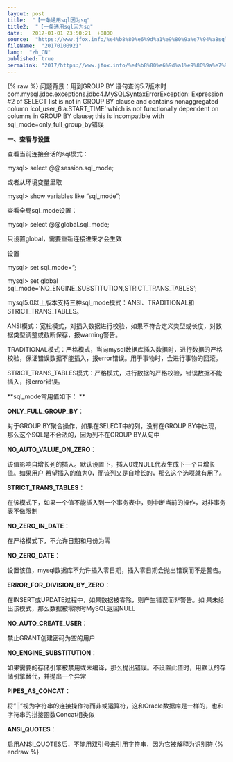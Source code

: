 ```yaml
---
layout: post
title:  "【一条通用sql因为sq"
title2:  "【一条通用sql因为sq"
date:   2017-01-01 23:50:21  +0800
source:  "https://www.jfox.info/%e4%b8%80%e6%9d%a1%e9%80%9a%e7%94%a8sql%e5%9b%a0%e4%b8%basq.html"
fileName:  "20170100921"
lang:  "zh_CN"
published: true
permalink: "2017/https://www.jfox.info/%e4%b8%80%e6%9d%a1%e9%80%9a%e7%94%a8sql%e5%9b%a0%e4%b8%basq.html"
---
```

{% raw %}
问题背景：用到GROUP BY 语句查询5.7版本时com.mysql.jdbc.exceptions.jdbc4.MySQLSyntaxErrorException: Expression #2 of SELECT list is not in GROUP BY clause and contains nonaggregated column ‘col_user_6.a.START_TIME’ which is not functionally dependent on columns in GROUP BY clause; this is incompatible with sql_mode=only_full_group_by错误

**一、查看与设置**

查看当前连接会话的sql模式：

mysql> select @@session.sql_mode;

或者从环境变量里取

mysql> show variables like “sql_mode”;

查看全局sql_mode设置：

mysql> select @@global.sql_mode; 

只设置global，需要重新连接进来才会生效

设置

mysql> set sql_mode=”;

mysql> set global sql_mode=’NO_ENGINE_SUBSTITUTION,STRICT_TRANS_TABLES’;

mysql5.0以上版本支持三种sql_mode模式：ANSI、TRADITIONAL和STRICT_TRANS_TABLES。 

ANSI模式：宽松模式，对插入数据进行校验，如果不符合定义类型或长度，对数据类型调整或截断保存，报warning警告。 

TRADITIONAL模式：严格模式，当向mysql数据库插入数据时，进行数据的严格校验，保证错误数据不能插入，报error错误。用于事物时，会进行事物的回滚。 

STRICT_TRANS_TABLES模式：严格模式，进行数据的严格校验，错误数据不能插入，报error错误。 

**sql_mode常用值如下： **

**ONLY_FULL_GROUP_BY**：

对于GROUP BY聚合操作，如果在SELECT中的列，没有在GROUP BY中出现，那么这个SQL是不合法的，因为列不在GROUP BY从句中

**NO_AUTO_VALUE_ON_ZERO**：

该值影响自增长列的插入。默认设置下，插入0或NULL代表生成下一个自增长值。如果用户 希望插入的值为0，而该列又是自增长的，那么这个选项就有用了。

**STRICT_TRANS_TABLES**：

在该模式下，如果一个值不能插入到一个事务表中，则中断当前的操作，对非事务表不做限制

**NO_ZERO_IN_DATE**：

在严格模式下，不允许日期和月份为零

**NO_ZERO_DATE**：

设置该值，mysql数据库不允许插入零日期，插入零日期会抛出错误而不是警告。

**ERROR_FOR_DIVISION_BY_ZERO**：

在INSERT或UPDATE过程中，如果数据被零除，则产生错误而非警告。如 果未给出该模式，那么数据被零除时MySQL返回NULL

**NO_AUTO_CREATE_USER**：

禁止GRANT创建密码为空的用户

**NO_ENGINE_SUBSTITUTION**：

如果需要的存储引擎被禁用或未编译，那么抛出错误。不设置此值时，用默认的存储引擎替代，并抛出一个异常

**PIPES_AS_CONCAT**：

将”||”视为字符串的连接操作符而非或运算符，这和Oracle数据库是一样的，也和字符串的拼接函数Concat相类似

**ANSI_QUOTES**：

启用ANSI_QUOTES后，不能用双引号来引用字符串，因为它被解释为识别符
{% endraw %}